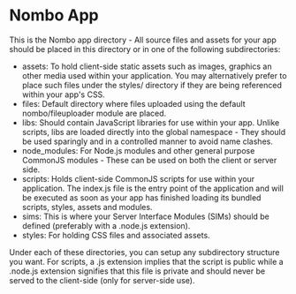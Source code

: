 Nombo App
======

This is the Nombo app directory - All source files and assets for your app should be placed in this directory or in one of the following subdirectories:

- assets: To hold client-side static assets such as images, graphics an other media used within your application. You may alternatively prefer to place such files under the styles/ directory if they are being referenced within your app's CSS.
- files: Default directory where files uploaded using the default nombo/fileuploader module are placed.
- libs: Should contain JavaScript libraries for use within your app. Unlike scripts, libs are loaded directly into the global namespace - They should be used sparingly and in a controlled manner to avoid name clashes.
- node_modules: For Node.js modules and other general purpose CommonJS modules - These can be used on both the client or server side.
- scripts: Holds client-side CommonJS scripts for use within your application. The index.js file is the entry point of the application and will be executed as soon as your app has finished loading its bundled scripts, styles, assets and modules.
- sims: This is where your Server Interface Modules (SIMs) should be defined (preferably with a .node.js extension).
- styles: For holding CSS files and associated assets.

Under each of these directories, you can setup any subdirectory structure you want.
For scripts, a .js extension implies that the script is public while a .node.js extension signifies that this file is private and should never be served to the client-side (only for server-side use).